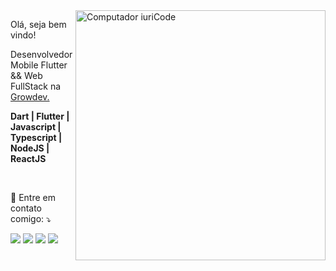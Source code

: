 <img src="https://raw.githubusercontent.com/MicaelliMedeiros/micaellimedeiros/master/image/computer-illustration.png" min-width="400px" max-width="400px" width="400px" align="right" alt="Computador iuriCode">

<p align="left">
  Olá, seja bem vindo!
</p>

<p align="left">
  Desenvolvedor Mobile Flutter && Web FullStack na  <a href="https://growdev.com.br" alt="Growdev">Growdev.</a>
</p>



<p align="left">
   <strong> Dart | Flutter | Javascript | Typescript | NodeJS | ReactJS </strong>
</p>


<br>


<p align="left">
  💌 Entre em contato comigo: ⤵️
</p>



<p align="left">
  <a href="http://mailto:thobiaspsilva@gmail.com/" alt="Gmail">
  <img src="https://img.shields.io/badge/-Gmail-FF0000?style=flat-square&labelColor=FF0000&logo=gmail&logoColor=white&link=http://mailto:thobiaspsilva@gmail.com/" /></a>

  <a href="https://www.linkedin.com/in/thobiaspsilva/" alt="Linkedin">
  <img src="https://img.shields.io/badge/-Linkedin-0e76a8?style=flat-square&logo=Linkedin&logoColor=white&link=https://www.linkedin.com/in/thobiaspsilva/" /></a>

  <a href="https://www.instagram.com/thobias_silva/" alt="Instagram">
  <img src="https://img.shields.io/badge/-Instagram-DF0174?style=flat-square&labelColor=DF0174&logo=instagram&logoColor=white&link=https://www.instagram.com/thobias_silva/"/></a>
  
  <a href="https://github.com/login?return_to=https%3A%2F%2Fgithub.com%2Fthobiassilva" alt="Github">
  <img src="https://img.shields.io/github/followers/thobiassilva?label=follow&?style=flat-square&labelColor=3b5998&logo=github&link=https://github.com/thobiassilva"/></a>
  

</p>  

